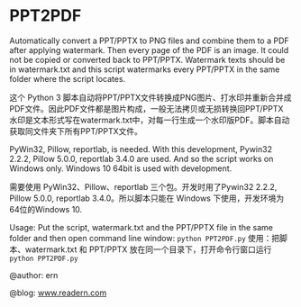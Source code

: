# PPT2PDF

Automatically convert a PPT/PPTX to PNG files and combine them to a PDF after applying watermark.
Then every page of the PDF is an image. It could not be copied or converted back to PPT/PPTX.
Watermark texts should be in watermark.txt and this script watermarks every PPT/PPTX in the same folder where the script locates.

这个 Python 3 脚本自动将PPT/PPTX文件转换成PNG图片、打水印并重新合并成PDF文件。因此PDF文件都是图片构成，一般无法拷贝或无损转换回PPT/PPTX
水印是文本形式写在watermark.txt中，对每一行生成一个水印版PDF。脚本自动获取同文件夹下所有PPT/PPTX文件。

PyWin32, Pillow, reportlab, is needed. With this development, Pywin32 2.2.2, Pillow 5.0.0, reportlab 3.4.0 are used.
And so the script works on Windows only. Windows 10 64bit is used with development.

需要使用 PyWin32、Pillow、reportlab 三个包。开发时用了Pywin32 2.2.2, Pillow 5.0.0, reportlab 3.4.0。所以脚本只能在 Windows 下使用，开发环境为64位的Windows 10.

Usage: Put the script, watermark.txt and the PPT/PPTX file in the same folder and then open command line window: `python PPT2PDF.py`
使用：把脚本、watermark.txt 和 PPT/PPTX 放在同一个目录下，打开命令行窗口运行 `python PPT2PDF.py`

@author: ern

@blog: www.readern.com


